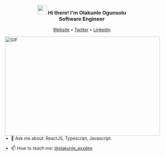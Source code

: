 
<!-- Heading -->
<h3 align="center"><img src = "https://raw.githubusercontent.com/MartinHeinz/MartinHeinz/master/wave.gif" width = 30px> Hi there! I'm  Olakunle Ogunsolu
<br/>
Software Engineer
</h3>

<p align="center">
  <a href="https://www.ogunsolu.xyz">Website</a> •
  <a href="https://twitter.com/olakunle_exxdee">Twitter</a> •
  <a href="https://www.linkedin.com/in/ogunsoluolakunle">Linkedin</a>
</p>

 <!-- About section -->


<!-- code gif-->
<img align="right" alt="GIF" src="./code.gif" width="500" height="320" />  

- 💬 Ask me about: ReactJS, Typescript, Javascript.

- 📫 How to reach me: [@olakunle_exxdee](https://twitter.com/olakunle_exxdee)



